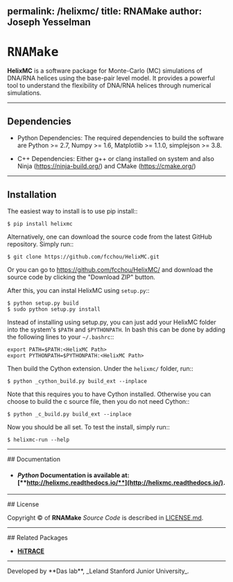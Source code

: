 permalink: /helixmc/
title: RNAMake
author: Joseph Yesselman
---

# <samp>RNAMake</samp>

**HelixMC** is a software package for Monte-Carlo (MC) simulations of DNA/RNA helices 
using the base-pair level model. It provides a powerful tool to understand the flexibility of
DNA/RNA helices through numerical simulations.


<hr/>

## Dependencies 

* Python Dependencies: The required dependencies to build the software are Python >= 2.7, Numpy >= 1.6, Matplotlib >= 1.1.0, simplejson >= 3.8.

* C++ Dependencies: Either g++ or clang installed on system and also Ninja (https://ninja-build.org/) and CMake (https://cmake.org/)
	
	
<hr/>

## Installation

The easiest way to install is to use pip install::

    $ pip install helixmc

Alternatively, one can download the source code from the latest GitHub
repository. Simply run::

    $ git clone https://github.com/fcchou/HelixMC.git

Or you can go to https://github.com/fcchou/HelixMC/ and download the source
code by clicking the "Download ZIP" button.

After this, you can instal HelixMC using `setup.py`::

    $ python setup.py build
    $ sudo python setup.py install

Instead of installing using setup.py, you can just add your HelixMC folder
into the system's ``$PATH`` and ``$PYTHONPATH``. In bash this can be done by
adding the following lines to your ``~/.bashrc``::

    export PATH=$PATH:<HelixMC Path>
    export PYTHONPATH=$PYTHONPATH:<HelixMC Path>

Then build the Cython extension. Under the ``helixmc/`` folder, run::

    $ python _cython_build.py build_ext --inplace

Note that this requires you to have Cython installed. Otherwise you can choose
to build the c source file, then you do not need Cython::

    $ python _c_build.py build_ext --inplace

Now you should be all set. To test the install, simply run::

    $ helixmc-run --help


<hr/>
## Documentation

* #### *Python* Documentation is available at: [**http://helixmc.readthedocs.io/**](http://helixmc.readthedocs.io/).

<hr/>
## License

Copyright &copy; of **RNAMake** _Source Code_ is described in [LICENSE.md](https://github.com/ribokit/RiboVis/blob/master/LICENSE.md).

<hr/>
## Related Packages

* [**HiTRACE**](https://hitrace.github.io/HiTRACE/)


<hr/>
Developed by **Das lab**, _Leland Stanford Junior University_.

